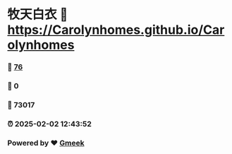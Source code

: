 # 牧天白衣 :link: https://Carolynhomes.github.io/Carolynhomes 
### :page_facing_up: [76](https://Carolynhomes.github.io/Carolynhomes/tag.html) 
### :speech_balloon: 0 
### :hibiscus: 73017 
### :alarm_clock: 2025-02-02 12:43:52 
### Powered by :heart: [Gmeek](https://github.com/Meekdai/Gmeek)

